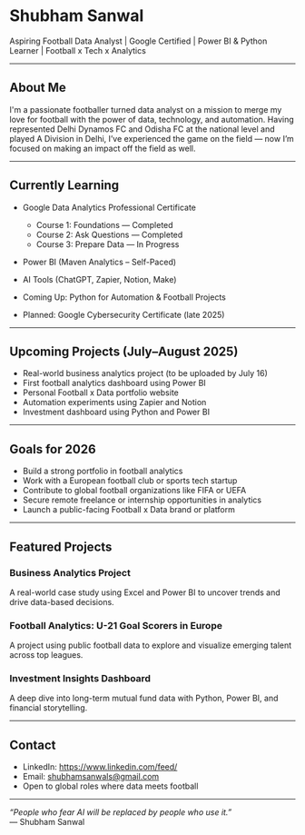 
# Shubham Sanwal

Aspiring Football Data Analyst | Google Certified | Power BI & Python Learner | Football x Tech x Analytics

---

## About Me

I'm a passionate footballer turned data analyst on a mission to merge my love for football with the power of data, technology, and automation. Having represented Delhi Dynamos FC and Odisha FC at the national level and played A Division in Delhi, I’ve experienced the game on the field — now I’m focused on making an impact off the field as well.

---

## Currently Learning

- Google Data Analytics Professional Certificate  
  - Course 1: Foundations — Completed  
  - Course 2: Ask Questions — Completed  
  - Course 3: Prepare Data — In Progress  

- Power BI (Maven Analytics – Self-Paced)  
- AI Tools (ChatGPT, Zapier, Notion, Make)  
- Coming Up: Python for Automation & Football Projects  
- Planned: Google Cybersecurity Certificate (late 2025)

---

## Upcoming Projects (July–August 2025)

- Real-world business analytics project (to be uploaded by July 16)
- First football analytics dashboard using Power BI
- Personal Football x Data portfolio website
- Automation experiments using Zapier and Notion
- Investment dashboard using Python and Power BI

---

## Goals for 2026

- Build a strong portfolio in football analytics  
- Work with a European football club or sports tech startup  
- Contribute to global football organizations like FIFA or UEFA  
- Secure remote freelance or internship opportunities in analytics  
- Launch a public-facing Football x Data brand or platform

---

## Featured Projects

### Business Analytics Project  
A real-world case study using Excel and Power BI to uncover trends and drive data-based decisions.

### Football Analytics: U-21 Goal Scorers in Europe  
A project using public football data to explore and visualize emerging talent across top leagues.

### Investment Insights Dashboard  
A deep dive into long-term mutual fund data with Python, Power BI, and financial storytelling.

---

## Contact

- LinkedIn:  https://www.linkedin.com/feed/
- Email: shubhamsanwals@gmail.com
- Open to global roles where data meets football

---

*“People who fear AI will be replaced by people who use it.”*  
— Shubham Sanwal
